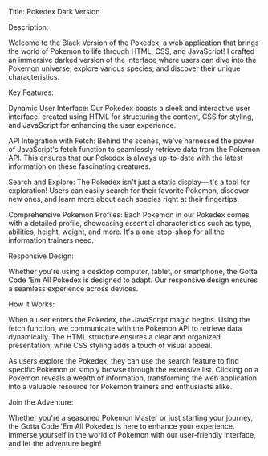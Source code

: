Title: Pokedex Dark Version

Description:

Welcome to the Black Version of the Pokedex, a web application that brings the world of Pokemon to life through HTML, CSS, and JavaScript! I crafted an immersive darked version of the interface where users can dive into the Pokemon universe, explore various species, and discover their unique characteristics.

Key Features:

Dynamic User Interface: Our Pokedex boasts a sleek and interactive user interface, created using HTML for structuring the content, CSS for styling, and JavaScript for enhancing the user experience.

API Integration with Fetch: Behind the scenes, we've harnessed the power of JavaScript's fetch function to seamlessly retrieve data from the Pokemon API. This ensures that our Pokedex is always up-to-date with the latest information on these fascinating creatures.

Search and Explore: The Pokedex isn't just a static display—it's a tool for exploration! Users can easily search for their favorite Pokemon, discover new ones, and learn more about each species right at their fingertips.

Comprehensive Pokemon Profiles: Each Pokemon in our Pokedex comes with a detailed profile, showcasing essential characteristics such as type, abilities, height, weight, and more. It's a one-stop-shop for all the information trainers need.

Responsive Design:

Whether you're using a desktop computer, tablet, or smartphone, the Gotta Code 'Em All Pokedex is designed to adapt. Our responsive design ensures a seamless experience across devices.

How it Works:

When a user enters the Pokedex, the JavaScript magic begins. Using the fetch function, we communicate with the Pokemon API to retrieve data dynamically. The HTML structure ensures a clear and organized presentation, while CSS styling adds a touch of visual appeal.

As users explore the Pokedex, they can use the search feature to find specific Pokemon or simply browse through the extensive list. Clicking on a Pokemon reveals a wealth of information, transforming the web application into a valuable resource for Pokemon trainers and enthusiasts alike.

Join the Adventure:

Whether you're a seasoned Pokemon Master or just starting your journey, the Gotta Code 'Em All Pokedex is here to enhance your experience. Immerse yourself in the world of Pokemon with our user-friendly interface, and let the adventure begin!